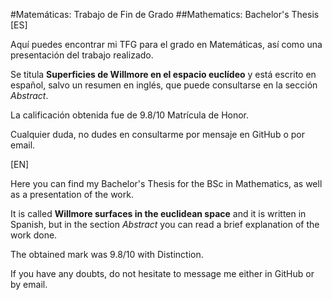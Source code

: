 #Matemáticas: Trabajo de Fin de Grado
##Mathematics: Bachelor's Thesis
[ES]

Aquí puedes encontrar mi TFG para el grado en Matemáticas, así como una presentación del trabajo realizado.

Se titula **Superficies de Willmore en el espacio euclídeo** y está escrito en español, salvo un resumen en inglés, que puede consultarse en la sección *Abstract*.

La calificación obtenida fue de 9.8/10 Matrícula de Honor.

Cualquier duda, no dudes en consultarme por mensaje en GitHub o por email.

[EN]

Here you can find my Bachelor's Thesis for the BSc in Mathematics, as well as a presentation of the work.

It is called **Willmore surfaces in the euclidean space** and it is written in Spanish, but in the section *Abstract* you can read a brief explanation of the work done.

The obtained mark was 9.8/10 with Distinction.

If you have any doubts, do not hesitate to message me either in GitHub or by email.
